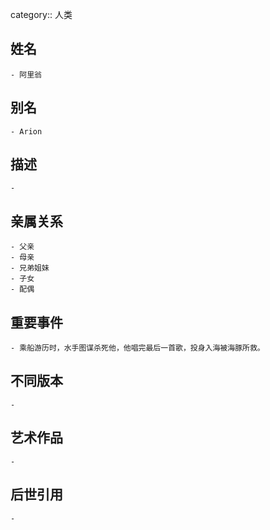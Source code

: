 category:: 人类
## 姓名
	- 阿里翁
## 别名
	- Arion
## 描述
	-
## 亲属关系
	- 父亲
	- 母亲
	- 兄弟姐妹
	- 子女
	- 配偶
## 重要事件
	- 乘船游历时，水手图谋杀死他，他唱完最后一首歌，投身入海被海豚所救。
## 不同版本
	-
## 艺术作品
	-
## 后世引用
	-
